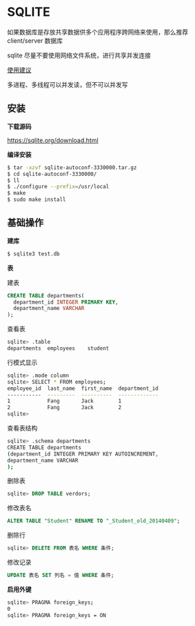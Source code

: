 # SQLITE

如果数据库是存放共享数据供多个应用程序跨网络来使用，那么推荐 client/server 数据库

sqlite 尽量不要使用网络文件系统，进行共享并发连接

[使用建议](https://sqlite.org/whentouse.html)

多进程、多线程可以并发读，但不可以并发写

## 安装

**下载源码**

https://sqlite.org/download.html

**编译安装**

```sh
$ tar -xzvf sqlite-autoconf-3330000.tar.gz
$ cd sqlite-autoconf-3330000/
$ ll
$ ./configure --prefix=/usr/local
$ make
$ sudo make install
```


## 基础操作


**建库**

```sh
$ sqlite3 test.db
```

**表**

建表

```sql
CREATE TABLE departments(
  department_id INTEGER PRIMARY KEY,
  department_name VARCHAR
);
```

查看表

```sh
sqlite> .table
departments  employees    student
```

行模式显示

```sh
sqlite> .mode column
sqlite> SELECT * FROM employees;
employee_id  last_name  first_name  department_id
-----------  ---------  ----------  -------------
1            Fang       Jack        1
2            Fang       Jack        2
sqlite>
```

查看表结构

```sh
sqlite> .schema departments
CREATE TABLE departments
(department_id INTEGER PRIMARY KEY AUTOINCREMENT,
department_name VARCHAR
);
```

删除表

```sql
sqlite> DROP TABLE verdors;
```

修改表名

```sql
ALTER TABLE "Student" RENAME TO "_Student_old_20140409";
```

删除行

```sql
sqlite> DELETE FROM 表名 WHERE 条件;
```

修改记录

```sql
UPDATE 表名 SET 列名 = 值 WHERE 条件;
```


**启用外键**

```sh
sqlite> PRAGMA foreign_keys;
0
sqlite> PRAGMA foreign_keys = ON
```

